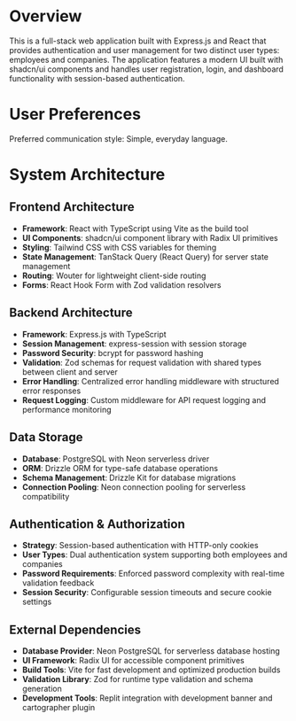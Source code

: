 # Overview

This is a full-stack web application built with Express.js and React that provides authentication and user management for two distinct user types: employees and companies. The application features a modern UI built with shadcn/ui components and handles user registration, login, and dashboard functionality with session-based authentication.

# User Preferences

Preferred communication style: Simple, everyday language.

# System Architecture

## Frontend Architecture
- **Framework**: React with TypeScript using Vite as the build tool
- **UI Components**: shadcn/ui component library with Radix UI primitives
- **Styling**: Tailwind CSS with CSS variables for theming
- **State Management**: TanStack Query (React Query) for server state management
- **Routing**: Wouter for lightweight client-side routing
- **Forms**: React Hook Form with Zod validation resolvers

## Backend Architecture
- **Framework**: Express.js with TypeScript
- **Session Management**: express-session with session storage
- **Password Security**: bcrypt for password hashing
- **Validation**: Zod schemas for request validation with shared types between client and server
- **Error Handling**: Centralized error handling middleware with structured error responses
- **Request Logging**: Custom middleware for API request logging and performance monitoring

## Data Storage
- **Database**: PostgreSQL with Neon serverless driver
- **ORM**: Drizzle ORM for type-safe database operations
- **Schema Management**: Drizzle Kit for database migrations
- **Connection Pooling**: Neon connection pooling for serverless compatibility

## Authentication & Authorization
- **Strategy**: Session-based authentication with HTTP-only cookies
- **User Types**: Dual authentication system supporting both employees and companies
- **Password Requirements**: Enforced password complexity with real-time validation feedback
- **Session Security**: Configurable session timeouts and secure cookie settings

## External Dependencies
- **Database Provider**: Neon PostgreSQL for serverless database hosting
- **UI Framework**: Radix UI for accessible component primitives
- **Build Tools**: Vite for fast development and optimized production builds
- **Validation Library**: Zod for runtime type validation and schema generation
- **Development Tools**: Replit integration with development banner and cartographer plugin